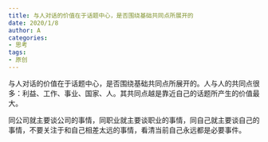 ```yaml
---
title: 与人对话的价值在于话题中心，是否围绕基础共同点所展开的
date: 2020/1/8
author: A
categories:
- 思考
tags:
- 原创
---
```


与人对话的价值在于话题中心，是否围绕基础共同点所展开的。人与人的共同点很多：利益、工作、事业、国家、人。其共同点越是靠近自己的话题所产生的价值最大。

同公司就主要谈公司的事情，同职业就主要谈职业的事情，同自己就主要谈自己的事情，不要关注于和自己相差太远的事情，看清当前自己永远都是必要事件。
